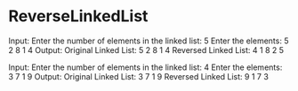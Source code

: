 # ReverseLinkedList
Input:
Enter the number of elements in the linked list:
5
Enter the elements:
5
2
8
1
4
Output:
Original Linked List:
5 2 8 1 4 
Reversed Linked List:
4 1 8 2 5 

Input: 
Enter the number of elements in the linked list:
4
Enter the elements:
3
7
1
9
Output:
Original Linked List:
3 7 1 9 
Reversed Linked List:
9 1 7 3 
